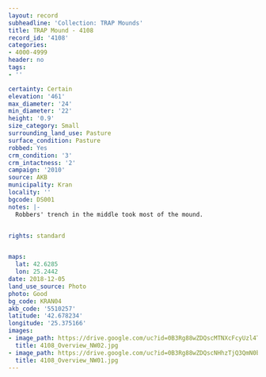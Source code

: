 ```yaml
---
layout: record
subheadline: 'Collection: TRAP Mounds'
title: TRAP Mound - 4108
record_id: '4108'
categories:
- 4000-4999
header: no
tags:
- ''

certainty: Certain
elevation: '461'
max_diameter: '24'
min_diameter: '22'
height: '0.9'
size_category: Small
surrounding_land_use: Pasture
surface_condition: Pasture
robbed: Yes
crm_condition: '3'
crm_intactness: '2'
campaign: '2010'
source: AKB
municipality: Kran
locality: ''
bgcode: DS001
notes: |-
  Robbers' trench in the middle took most of the mound.


rights: standard


maps:
  lat: 42.6285
  lon: 25.2442
date: 2018-12-05
land_use_source: Photo
photo: Good
bg_code: KRAN04
akb_code: '5510257'
latitude: '42.678234'
longitude: '25.375166'
images:
- image_path: https://drive.google.com/uc?id=0B3Rg88wZDQscMTNXcFcyUzl4T2s
  title: 4108_Overview_NW02.jpg
- image_path: https://drive.google.com/uc?id=0B3Rg88wZDQscNHhzTjQ3QmN0bnc
  title: 4108_Overview_NW01.jpg
---
```


